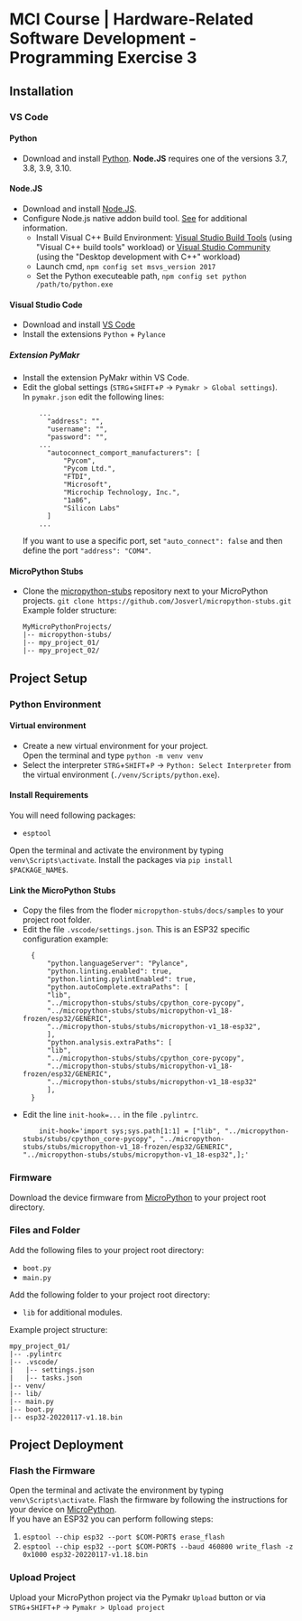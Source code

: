# MCI Course | Hardware-Related Software Development - Programming Exercise 3

## Installation

### VS Code

#### Python

- Download and install [Python](https://www.python.org/downloads/). **Node.JS** requires one of the versions 3.7, 3.8, 3.9, 3.10.

#### Node.JS

- Download and install [Node.JS](https://nodejs.org/en/).
- Configure Node.js native addon build tool. [See](https://github.com/nodejs/node-gyp#on-windows) for additional information.
  - Install Visual C++ Build Environment: [Visual Studio Build Tools](https://visualstudio.microsoft.com/thank-you-downloading-visual-studio/?sku=BuildTools) (using "Visual C++ build tools" workload) or [Visual Studio Community](https://visualstudio.microsoft.com/thank-you-downloading-visual-studio/?sku=Community) (using the "Desktop development with C++" workload)
  - Launch cmd, `npm config set msvs_version 2017`
  - Set the Python executeable path, `npm config set python /path/to/python.exe`

#### Visual Studio Code

- Download and install [VS Code](https://code.visualstudio.com/download)
- Install the extensions `Python` + `Pylance`

##### Extension PyMakr

- Install the extension PyMakr within VS Code.
- Edit the global settings (`STRG`+`SHIFT`+`P` -> `Pymakr > Global settings`).  
  In `pymakr.json` edit the following lines:
  ```
	  ...
		"address": "",
		"username": "",
		"password": "",
	  ...
		"autoconnect_comport_manufacturers": [
			"Pycom",
			"Pycom Ltd.",
			"FTDI",
			"Microsoft",
			"Microchip Technology, Inc.",
			"1a86",
			"Silicon Labs"
		]
	  ...
  ```
  If you want to use a specific port, set `"auto_connect": false` and then define the port `"address": "COM4"`.

#### MicroPython Stubs

- Clone the [micropython-stubs](https://github.com/Josverl/micropython-stubs) repository next to your MicroPython projects.
  `git clone https://github.com/Josverl/micropython-stubs.git`
  Example folder structure:
  ```
  MyMicroPythonProjects/
  |-- micropython-stubs/
  |-- mpy_project_01/
  |-- mpy_project_02/
  ```

## Project Setup

### Python Environment

#### Virtual environment

- Create a new virtual environment for your project.  
  Open the terminal and type `python -m venv venv`
- Select the interpreter `STRG`+`SHIFT`+`P` -> `Python: Select Interpreter` from the virtual environment (`./venv/Scripts/python.exe`).

#### Install Requirements

You will need following packages:
- `esptool`

Open the terminal and activate the environment by typing `venv\Scripts\activate`.
Install the packages via `pip install $PACKAGE_NAME$`.

#### Link the MicroPython Stubs

- Copy the files from the floder `micropython-stubs/docs/samples` to your project root folder.
- Edit the file `.vscode/settings.json`. This is an ESP32 specific configuration example:
  ```
	{
	    "python.languageServer": "Pylance",
	    "python.linting.enabled": true,
	    "python.linting.pylintEnabled": true,
	    "python.autoComplete.extraPaths": [
		"lib",
		"../micropython-stubs/stubs/cpython_core-pycopy",
		"../micropython-stubs/stubs/micropython-v1_18-frozen/esp32/GENERIC",
		"../micropython-stubs/stubs/micropython-v1_18-esp32",
	    ],
	    "python.analysis.extraPaths": [
		"lib",
		"../micropython-stubs/stubs/cpython_core-pycopy",
		"../micropython-stubs/stubs/micropython-v1_18-frozen/esp32/GENERIC",
		"../micropython-stubs/stubs/micropython-v1_18-esp32"
	    ],
	}
  ```
- Edit the line `init-hook=...` in the file `.pylintrc`.
  ```
	  init-hook='import sys;sys.path[1:1] = ["lib", "../micropython-stubs/stubs/cpython_core-pycopy", "../micropython-stubs/stubs/micropython-v1_18-frozen/esp32/GENERIC", "../micropython-stubs/stubs/micropython-v1_18-esp32",];'
  ```
  
### Firmware

Download the device firmware from [MicroPython](https://micropython.org/download/) to your project root directory.

### Files and Folder

Add the following files to your project root directory:
- `boot.py`
- `main.py`

Add the following folder to your project root directory:
- `lib` for additional modules.

Example project structure:
```
mpy_project_01/
|-- .pylintrc
|-- .vscode/
|   |-- settings.json
|   |-- tasks.json
|-- venv/
|-- lib/
|-- main.py
|-- boot.py
|-- esp32-20220117-v1.18.bin
```

## Project Deployment

### Flash the Firmware

Open the terminal and activate the environment by typing `venv\Scripts\activate`.
Flash the firmware by following the instructions for your device on [MicroPython](https://micropython.org/download/).  
If you have an ESP32 you can perform following steps:
1. `esptool --chip esp32 --port $COM-PORT$ erase_flash`
2. `esptool --chip esp32 --port $COM-PORT$ --baud 460800 write_flash -z 0x1000 esp32-20220117-v1.18.bin`

### Upload Project

Upload your MicroPython project via the Pymakr `Upload` button or via `STRG`+`SHIFT`+`P` -> `Pymakr > Upload project`
